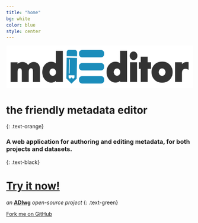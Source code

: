 ```yaml
---
title: "home"
bg: white
color: blue
style: center
---
```


![Logo](img/mdEditor_logo.png)

# the friendly metadata editor
{: .text-orange}

### A web application for authoring and editing metadata, for both projects and datasets.
{: .text-black}

<h1>
  <a href="https://go.mdeditor.org">Try it now!<span class="fa fa-play-circle fa-lg"></span></a>
</h1>

*an* **[ADIwg](https://www.adiwg.org)** *open-source project*
{: .text-green}

<span id="forkongithub">
  <a href="{{ site.source_link }}" class="bg-green">
    Fork me on GitHub
  </a>
</span>
